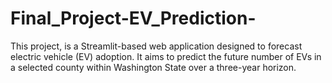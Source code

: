 # Final_Project-EV_Prediction-
This project, is a Streamlit-based web application designed to forecast electric vehicle (EV) adoption. It aims to predict the future number of EVs in a selected county within Washington State over a three-year horizon. 
